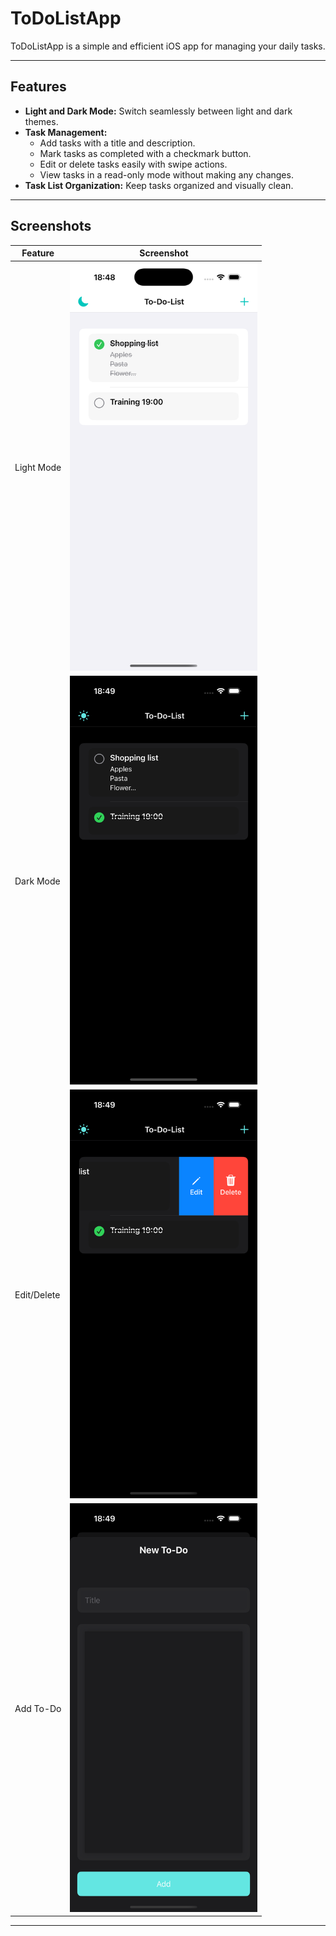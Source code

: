 # ToDoListApp

ToDoListApp is a simple and efficient iOS app for managing your daily tasks.

---

## Features

- **Light and Dark Mode:** Switch seamlessly between light and dark themes.
- **Task Management:** 
  - Add tasks with a title and description.
  - Mark tasks as completed with a checkmark button.
  - Edit or delete tasks easily with swipe actions.
  - View tasks in a read-only mode without making any changes.
- **Task List Organization:** Keep tasks organized and visually clean.

---

## Screenshots

| Feature       | Screenshot                           |
|---------------|--------------------------------------|
| Light Mode    | <img src="ToDoListApp/Screenshots/light.png" alt="Light Mode Screenshot" width="300"> |
| Dark Mode     | <img src="ToDoListApp/Screenshots/dark.png" alt="Dark Mode Screenshot" width="300">   |
| Edit/Delete   | <img src="ToDoListApp/Screenshots/editDelete.png" alt="Edit/Delete Screenshot" width="300"> |
| Add To-Do     | <img src="ToDoListApp/Screenshots/addToDo.png" alt="Add To-Do Screenshot" width="300"> |



---
